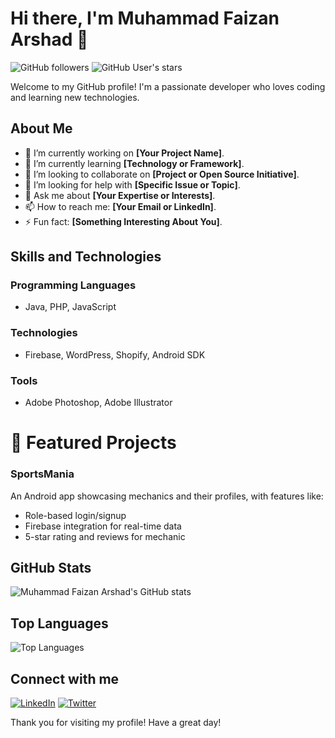 # Hi there, I'm Muhammad Faizan Arshad 👋

![GitHub followers](https://img.shields.io/github/followers/Muhammad-Faizan-Arshad?style=social)
![GitHub User's stars](https://img.shields.io/github/stars/Muhammad-Faizan-Arshad?style=social)

Welcome to my GitHub profile! I'm a passionate developer who loves coding and learning new technologies.

## About Me

- 🔭 I’m currently working on **[Your Project Name]**.
- 🌱 I’m currently learning **[Technology or Framework]**.
- 👯 I’m looking to collaborate on **[Project or Open Source Initiative]**.
- 🤔 I’m looking for help with **[Specific Issue or Topic]**.
- 💬 Ask me about **[Your Expertise or Interests]**.
- 📫 How to reach me: **[Your Email or LinkedIn]**.
- ⚡ Fun fact: **[Something Interesting About You]**.

## Skills and Technologies

### Programming Languages
- Java, PHP, JavaScript  

### Technologies
- Firebase, WordPress, Shopify, Android SDK  

### Tools
- Adobe Photoshop, Adobe Illustrator 

# 🌟 Featured Projects

### **SportsMania**  
An Android app showcasing mechanics and their profiles, with features like:  
- Role-based login/signup  
- Firebase integration for real-time data  
- 5-star rating and reviews for mechanic

## GitHub Stats

![Muhammad Faizan Arshad's GitHub stats](https://github-readme-stats.vercel.app/api?username=Muhammad-Faizan-Arshad&show_icons=true&theme=radical)

## Top Languages

![Top Languages](https://github-readme-stats.vercel.app/api/top-langs/?username=Muhammad-Faizan-Arshad&layout=compact&theme=radical)

## Connect with me

[![LinkedIn](https://img.shields.io/badge/-LinkedIn-0077B5?logo=linkedin&logoColor=white&style=flat)](https://www.linkedin.com/in/your-linkedin-profile)
[![Twitter](https://img.shields.io/badge/-Twitter-1DA1F2?logo=twitter&logoColor=white&style=flat)](https://twitter.com/your-twitter-profile)

Thank you for visiting my profile! Have a great day!
